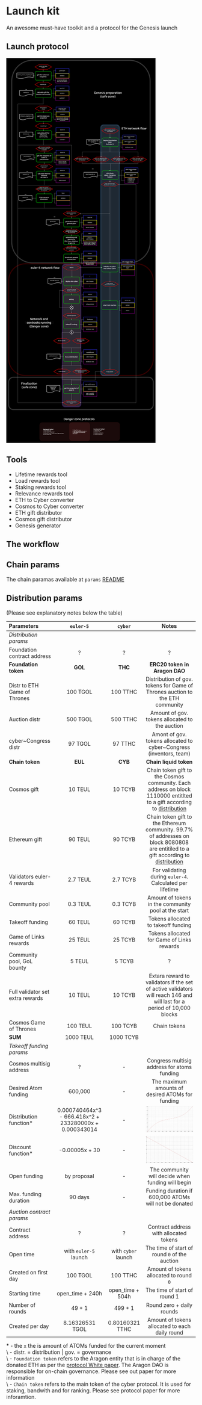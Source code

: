# Launch kit
An awesome must-have toolkit and a protocol for the Genesis launch 

## Launch protocol
![](pic/launch_protocol_v2.png)

## Tools

- Lifetime rewards tool
- Load rewards tool
- Staking rewards tool
- Relevance rewards tool
- ETH to Cyber converter
- Cosmos to Cyber converter
- ETH gift distributor
- Cosmos gift distributor
- Genesis generator

## The workflow

## Chain params

The chain paramas available at `params` [README](/params/README.md)

## Distribution params
(Please see explanatory notes below the table)

| Parameters                             | `euler-5`   | `cyber`    |Notes|
|:----------------------------------|:-----------:|:----------:|:----:|
|*Distribution params*|
| Foundation contract address      | ?         | ?        | ?  |
| **Foundation token**             | **GOL**   | **THC**  | **ERC20 token in Aragon DAO**  |
| Distr to ETH Game of Thrones         | 100 TGOL  | 100 TTHC | Distribution of gov. tokens for Game of Thrones auction to the ETH community  |
| Auction distr                    | 500 TGOL  | 500 TTHC | Amount of gov. tokens allocated to the auction  |
| cyber~Congress distr             | 97 TGOL   | 97 TTHC  | Amont of gov. tokens allocated to cyber~Congress (inventors, team)   |
| **Chain token**                  | **EUL**   | **CYB**  | **Chain liquid token**  |
| Cosmos gift                      | 10 TEUL   | 10 TCYB  | Chain token gift to the Cosmos community. Each address on block 1110000 entitlted to a gift according to [distribution]() |
| Ethereum gift                    | 90 TEUL   | 90 TCYB  | Chain token gift to the Ethereum community. 99.7% of addresses on block 8080808 are entitiled to a gift according to [distribution]() |
| Validators euler-4 rewards       | 2.7 TEUL  | 2.7 TCYB | For validating during `euler-4`. Calculated per lifetime |
| Community pool                   | 0.3 TEUL  | 0.3 TCYB | Amount of tokens in the community pool at the start |
| Takeoff funding                  | 60 TEUL   | 60 TCYB  | Tokens allocated to takeoff funding |
| Game of Links rewards            | 25 TEUL   | 25 TCYB  | Tokens allocated for Game of Links rewards |
| Community pool, GoL bounty       | 5 TEUL    | 5 TCYB   | ? |
| Full validator set extra rewards | 10 TEUL   | 10 TCYB  | Extara reward to validators if the set of active validators will reach 146 and will last for a period of 10,000 blocks |
| Cosmos Game of Thrones            | 100 TEUL  | 100 TCYB | Chain tokens |
| **SUM**                          | 1000 TEUL | 1000 TCYB|  |
|*Takeoff funding params*|
| Cosmos multisig address          | ?                                                       | - | Congress multisig address for atoms funding|
| Desired Atom funding             | 600,000                                                 | - | The maximum amounts of desired ATOMs for funding|
| Distribution function*           | 0.000740464x^3 - 666.418x^2 +  233280000x + 0.000343014 | - | ![](/pic/distribution.png) |
| Discount function*               | -0.00005x + 30                                          | - | ![](/pic/discount.png)|
| Open funding                     | by proposal                                             | - | The community will decide when funding will begin|
| Max. funding duration              | 90 days                                                 | - | Funding duration if 600,000 ATOMs will not be donated |
|*Auction contract params*|
| Contract address        | ?                      | ?                  | Contract address with allocated tokens |
| Open time               | with `euler-5` launch  | with `cyber` launch| The time of start of round `0` of the auction |
| Created on first day        | 100 TGOL               | 100 TTHC           | Amount of tokens allocated to round `0`|
| Starting time              | open_time + 240h       | open_time + 504h   | The time of start of round 1 |
| Number of rounds        | 49 + 1                 | 499 + 1            | Round zero + daily rounds |
| Created per day          | 8.16326531 TGOL        | 0.80160321 TTHC    | Amount of tokens allocated to each daily round|

\* -  the `x` the is amount of ATOMs funded for the current moment <br>
\ - distr. = distribution | gov. = governance <br>
\ - `Foundation token` refers to the Aragon entity that is in charge of the donated ETH as per the [protocol White paper](https://github.com/cybercongress/cyber/blob/master/main.tex). The Aragon DAO is responsible for on-chain governance. Please see out paper for more information <br>
\ - `Chain token` refers to the main token of the cyber protocol. It is used for staking, bandwith and for ranking. Please see protocol paper for more inforamtion.

